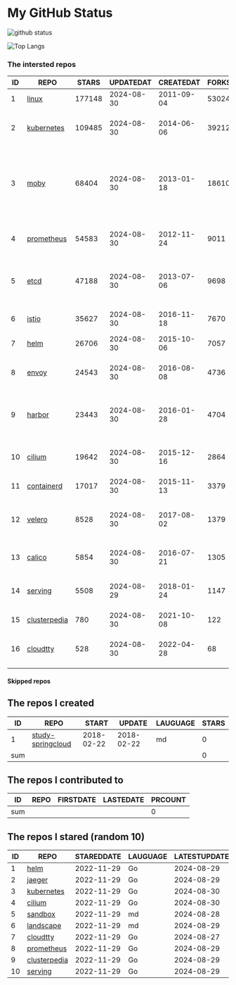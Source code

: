 # My GitHub Status

<img src="https://github-readme-stats-1.yihong0618.vercel.app/api?username=daoqingniu&show_icons=true&&&hide_title=true&count_private=true" alt="github status" />

![Top Langs](https://github-readme-stats-1.yihong0618.vercel.app/api/top-langs/?username=daoqingniu&layout=compact)

<!--START_SECTION:github_repos-->
### The intersted repos
| ID |                              REPO                               | STARS  | UPDATEDAT  | CREATEDAT  | FORKSCOUNT |                                                DESCRIPTIONS                                                |
|----|-----------------------------------------------------------------|--------|------------|------------|------------|------------------------------------------------------------------------------------------------------------|
|  1 | [linux](https://github.com/torvalds/linux)                      | 177148 | 2024-08-30 | 2011-09-04 |      53024 | Linux kernel source tree                                                                                   |
|  2 | [kubernetes](https://github.com/kubernetes/kubernetes)          | 109485 | 2024-08-30 | 2014-06-06 |      39212 | Production-Grade Container Scheduling and Management                                                       |
|  3 | [moby](https://github.com/moby/moby)                            |  68404 | 2024-08-30 | 2013-01-18 |      18610 | The Moby Project - a collaborative project for the container ecosystem to assemble container-based systems |
|  4 | [prometheus](https://github.com/prometheus/prometheus)          |  54583 | 2024-08-30 | 2012-11-24 |       9011 | The Prometheus monitoring system and time series database.                                                 |
|  5 | [etcd](https://github.com/etcd-io/etcd)                         |  47188 | 2024-08-30 | 2013-07-06 |       9698 | Distributed reliable key-value store for the most critical data of a distributed system                    |
|  6 | [istio](https://github.com/istio/istio)                         |  35627 | 2024-08-30 | 2016-11-18 |       7670 | Connect, secure, control, and observe services.                                                            |
|  7 | [helm](https://github.com/helm/helm)                            |  26706 | 2024-08-30 | 2015-10-06 |       7057 | The Kubernetes Package Manager                                                                             |
|  8 | [envoy](https://github.com/envoyproxy/envoy)                    |  24543 | 2024-08-30 | 2016-08-08 |       4736 | Cloud-native high-performance edge/middle/service proxy                                                    |
|  9 | [harbor](https://github.com/goharbor/harbor)                    |  23443 | 2024-08-30 | 2016-01-28 |       4704 | An open source trusted cloud native registry project that stores, signs, and scans content.                |
| 10 | [cilium](https://github.com/cilium/cilium)                      |  19642 | 2024-08-30 | 2015-12-16 |       2864 | eBPF-based Networking, Security, and Observability                                                         |
| 11 | [containerd](https://github.com/containerd/containerd)          |  17017 | 2024-08-30 | 2015-11-13 |       3379 | An open and reliable container runtime                                                                     |
| 12 | [velero](https://github.com/vmware-tanzu/velero)                |   8528 | 2024-08-30 | 2017-08-02 |       1379 | Backup and migrate Kubernetes applications and their persistent volumes                                    |
| 13 | [calico](https://github.com/projectcalico/calico)               |   5854 | 2024-08-30 | 2016-07-21 |       1305 | Cloud native networking and network security                                                               |
| 14 | [serving](https://github.com/knative/serving)                   |   5508 | 2024-08-29 | 2018-01-24 |       1147 | Kubernetes-based, scale-to-zero, request-driven compute                                                    |
| 15 | [clusterpedia](https://github.com/clusterpedia-io/clusterpedia) |    780 | 2024-08-30 | 2021-10-08 |        122 | The Encyclopedia of Kubernetes clusters                                                                    |
| 16 | [cloudtty](https://github.com/cloudtty/cloudtty)                |    528 | 2024-08-30 | 2022-04-28 |         68 | A Friendly Kubernetes CloudShell (Web Terminal) !                                                          |



#### Skipped repos
<!--END_SECTION:github_repos-->

<!--START_SECTION:my_github-->
## The repos I created
| ID  |                                 REPO                                 |   START    |   UPDATE   | LAUGUAGE | STARS |
|-----|----------------------------------------------------------------------|------------|------------|----------|-------|
|   1 | [study-springcloud](https://github.com/daoqingniu/study-springcloud) | 2018-02-22 | 2018-02-22 | md       |     0 |
| sum |                                                                      |            |            |          |     0 |

## The repos I contributed to
| ID  | REPO | FIRSTDATE | LASTEDATE | PRCOUNT |
|-----|------|-----------|-----------|---------|
| sum |      |           |           |       0 |

## The repos I stared (random 10)
| ID |                              REPO                               | STAREDDATE | LAUGUAGE | LATESTUPDATE |
|----|-----------------------------------------------------------------|------------|----------|--------------|
|  1 | [helm](https://github.com/helm/helm)                            | 2022-11-29 | Go       | 2024-08-29   |
|  2 | [jaeger](https://github.com/jaegertracing/jaeger)               | 2022-11-29 | Go       | 2024-08-29   |
|  3 | [kubernetes](https://github.com/kubernetes/kubernetes)          | 2022-11-29 | Go       | 2024-08-30   |
|  4 | [cilium](https://github.com/cilium/cilium)                      | 2022-11-29 | Go       | 2024-08-30   |
|  5 | [sandbox](https://github.com/cncf/sandbox)                      | 2022-11-29 | md       | 2024-08-28   |
|  6 | [landscape](https://github.com/cncf/landscape)                  | 2022-11-29 | md       | 2024-08-29   |
|  7 | [cloudtty](https://github.com/cloudtty/cloudtty)                | 2022-11-29 | Go       | 2024-08-27   |
|  8 | [prometheus](https://github.com/prometheus/prometheus)          | 2022-11-29 | Go       | 2024-08-29   |
|  9 | [clusterpedia](https://github.com/clusterpedia-io/clusterpedia) | 2022-11-29 | Go       | 2024-08-29   |
| 10 | [serving](https://github.com/knative/serving)                   | 2022-11-29 | Go       | 2024-08-29   |

<!--END_SECTION:my_github-->

